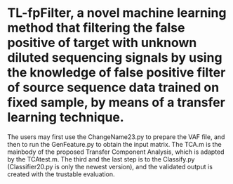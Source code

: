 # TL-fpFilter, a novel machine learning method that filtering the false positive of target with unknown diluted sequencing signals by using the knowledge of false positive filter of source sequence data trained on fixed sample, by means of a transfer learning technique. 
The users may first use the ChangeName23.py to prepare the VAF file, and then to run the GenFeature.py to obtain the input matrix.
The TCA.m is the mainbody of the proposed Transfer Component Analysis, which is adapted by the TCAtest.m.
The third and the last step is to the Classify.py (Classifier20.py is only the newest version), and the validated output is created with the trustable evaluation.
